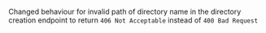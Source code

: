 Changed behaviour for invalid path of directory name in the directory creation endpoint to return `406 Not Acceptable` instead of `400 Bad Request`
